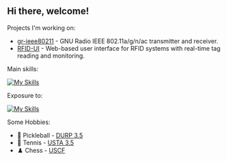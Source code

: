 ## Hi there, welcome!


Projects I'm working on: 
- [gr-ieee80211](https://github.com/cloud9477/gr-ieee80211) - GNU Radio IEEE 802.11a/g/n/ac transmitter and receiver.
- [RFID-UI](https://github.com/AmyangXYZ/RFID-UI) - Web-based user interface for RFID systems with real-time tag reading and monitoring.


Main skills:

[![My Skills](https://skillicons.dev/icons?i=py,cpp,c,matlab,linux,raspberrypi,github,bash)](https://skillicons.dev)

Exposure to:

[![My Skills](https://skillicons.dev/icons?i=go,react,vue,css,html)](https://skillicons.dev)


Some Hobbies:

- 🥒 Pickleball - [DURP 3.5](https://pickleball.com/players/natong-lin)
- 🎾 Tennis - [USTA 3.5](https://www.tennisrecord.com/adult/matchhistory.aspx?year=Rating&playername=Natong%20Lin)
- ♟️ Chess - [USCF](https://www.uschess.org/msa/MbrDtlMain.php?17052887)
